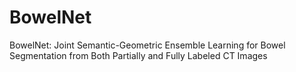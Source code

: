 # BowelNet
BowelNet: Joint Semantic-Geometric Ensemble Learning for Bowel Segmentation from Both Partially and Fully Labeled CT Images

